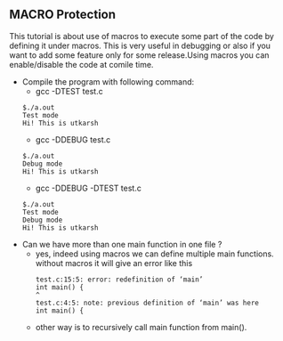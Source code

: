 ## MACRO Protection
This tutorial is about use of macros to execute some part of the code
by defining it under macros. This is very useful in debugging or also
if you want to add some feature only for some release.Using macros you
can enable/disable the code at comile time.

- Compile the program with following command:
    - gcc -DTEST test.c
    ```
    $./a.out
    Test mode
    Hi! This is utkarsh
    ```
    - gcc -DDEBUG test.c
    ```
    $./a.out
    Debug mode
    Hi! This is utkarsh
    ```
    - gcc -DDEBUG -DTEST test.c
    ```
    $./a.out
    Test mode
    Debug mode
    Hi! This is utkarsh
    ```
- Can we have more than one main function in one file ?
    - yes, indeed using macros we can define multiple main functions.
      without macros it will give an error like this
      ```
      test.c:15:5: error: redefinition of ‘main’
      int main() {
      ^
      test.c:4:5: note: previous definition of ‘main’ was here
      int main() {
      ```
    - other way is to recursively call main function from main().

